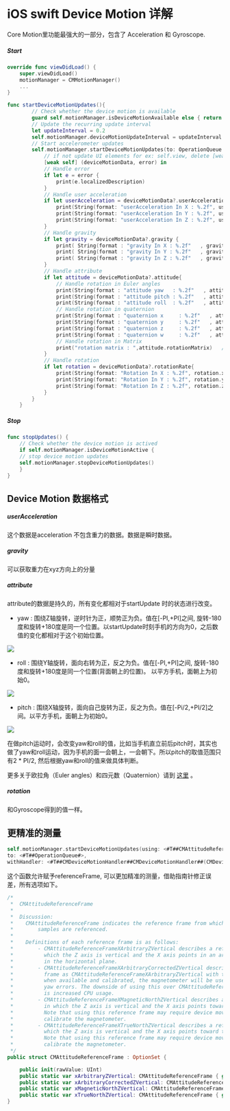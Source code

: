 # iOS swift Device Motion 详解

Core Motion里功能最强大的一部分，包含了 Acceleration 和 Gyroscope.

##### Start

```swift
override func viewDidLoad() {
    super.viewDidLoad()
    motionManager = CMMotionManager()
    ...
}

func startDeviceMotionUpdates(){
        // Check whether the device motion is available
        guard self.motionManager.isDeviceMotionAvailable else { return }
        // Update the recurring update interval
        let updateInterval = 0.2
        self.motionManager.deviceMotionUpdateInterval = updateInterval
        // Start accelerometer updates
        self.motionManager.startDeviceMotionUpdates(to: OperationQueue.main) {
            // if not update UI elements for ex: self.view, delete [weak self]
            [weak self] (deviceMotionData, error) in
            // Handle error
            if let e = error {
                print(e.localizedDescription)
            }
            // Handle user acceleration
            if let userAcceleration = deviceMotionData?.userAcceleration{
                print(String(format: "userAcceleration In X : %.2f", userAcceleration.x))
                print(String(format: "userAcceleration In Y : %.2f", userAcceleration.y))
                print(String(format: "userAcceleration In Z : %.2f", userAcceleration.z))
            }
            // Handle gravity
            if let gravity = deviceMotionData?.gravity {
                print( String(format : "gravity In X : %.2f"   , gravity.x) )
                print( String(format : "gravity In Y : %.2f"   , gravity.y) )
                print( String(format : "gravity In Z : %.2f"   , gravity.z) )
            }
            // Handle attribute
            if let attitude = deviceMotionData?.attitude{
                // Handle rotation in Euler angles
                print(String(format : "attitude yaw   : %.2f"   , attitude.yaw))
                print(String(format : "attitude pitch : %.2f"   , attitude.pitch))
                print(String(format : "attitude roll  : %.2f"   , attitude.roll))
                // Handle rotation in quaternion
                print(String(format : "quaternion x     : %.2f"   , attitude.quaternion.x))
                print(String(format : "quaternion y     : %.2f"   , attitude.quaternion.y))
                print(String(format : "quaternion z     : %.2f"   , attitude.quaternion.z))
                print(String(format : "quaternion w     : %.2f"   , attitude.quaternion.w))
                // Handle rotation in Matrix
                print("rotation matrix : ",attitude.rotationMatrix)   // 3x3 matrix
            }
            // Handle rotation
            if let rotation = deviceMotionData?.rotationRate{
                print(String(format: "Rotation In X : %.2f", rotation.x))
                print(String(format: "Rotation In Y : %.2f", rotation.y))
                print(String(format: "Rotation In Z : %.2f", rotation.z))
            }
        }
    }
```

##### Stop

```swift
func stopUpdates() {
    // Check whether the device motion is actived
    if self.motionManager.isDeviceMotionActive {
    // stop device motion updates
    self.motionManager.stopDeviceMotionUpdates()
    }
}
```

## Device Motion 数据格式

##### userAcceleration

这个数据是acceleration 不包含重力的数据。数据是瞬时数据。

##### gravity

可以获取重力在xyz方向上的分量

##### attribute

attribute的数据是持久的，所有变化都相对于startUpdate 时的状态进行改变。

* yaw :  围绕Z轴旋转，逆时针为正，顺势正为负。值在\[-PI,+PI\]之间, 旋转-180度和旋转+180度是同一个位置。以startUpdate时刻手机的方向为0，之后数值的变化都相对于这个初始位置。

![](/assets/image_yaw.gif)

* roll : 围绕Y轴旋转，面向右转为正，反之为负。值在\[-PI,+PI\]之间, 旋转-180度和旋转+180度是同一个位置\(背面朝上的位置\)。 以平方手机，面朝上为初始0。

![](/assets/image_roll.gif)

* pitch :  围绕X轴旋转，面向自己旋转为正，反之为负。值在\[-Pi/2,+PI/2\]之间。以平方手机，面朝上为初始0。

![](/assets/image_pitch.gif)

在做pitch运动时，会改变yaw和roll的值，比如当手机直立前后pitch时，其实也做了yaw和roll运动，因为手机的面一会朝上，一会朝下。所以pitch的取值范围只有2 \* PI/2, 然后根据yaw和roll的值来做具体判断。

更多关于欧拉角（Euler angles）和四元数（Quaternion）请到 [这里](/core-motion/euler-angles-and-quaternion.md) 。

##### rotation

和Gyroscope得到的值一样。

## 更精准的测量

```swift
self.motionManager.startDeviceMotionUpdates(using: <#T##CMAttitudeReferenceFrame#>, 
to: <#T##OperationQueue#>, 
withHandler: <#T##CMDeviceMotionHandler##CMDeviceMotionHandler##(CMDeviceMotion?, Error?) -> Void#>)
```

这个函数允许赋予referenceFrame, 可以更加精准的测量，借助指南针修正误差，所有选项如下。

```swift
/*
 *  CMAttitudeReferenceFrame
 *  
 *  Discussion:
 *    CMAttitudeReferenceFrame indicates the reference frame from which all CMAttitude
 *        samples are referenced.
 *
 *    Definitions of each reference frame is as follows:
 *        - CMAttitudeReferenceFrameXArbitraryZVertical describes a reference frame in
 *          which the Z axis is vertical and the X axis points in an arbitrary direction
 *          in the horizontal plane.
 *        - CMAttitudeReferenceFrameXArbitraryCorrectedZVertical describes the same reference
 *          frame as CMAttitudeReferenceFrameXArbitraryZVertical with the following exception:
 *          when available and calibrated, the magnetometer will be used to correct for accumulated
 *          yaw errors. The downside of using this over CMAttitudeReferenceFrameXArbitraryZVertical
 *          is increased CPU usage.
 *        - CMAttitudeReferenceFrameXMagneticNorthZVertical describes a reference frame
 *          in which the Z axis is vertical and the X axis points toward magnetic north.
 *          Note that using this reference frame may require device movement to 
 *          calibrate the magnetometer.
 *        - CMAttitudeReferenceFrameXTrueNorthZVertical describes a reference frame in
 *          which the Z axis is vertical and the X axis points toward true north.
 *          Note that using this reference frame may require device movement to 
 *          calibrate the magnetometer.
 */
public struct CMAttitudeReferenceFrame : OptionSet {

    public init(rawValue: UInt)
    public static var xArbitraryZVertical: CMAttitudeReferenceFrame { get }
    public static var xArbitraryCorrectedZVertical: CMAttitudeReferenceFrame { get }
    public static var xMagneticNorthZVertical: CMAttitudeReferenceFrame { get }
    public static var xTrueNorthZVertical: CMAttitudeReferenceFrame { get }
}
```



